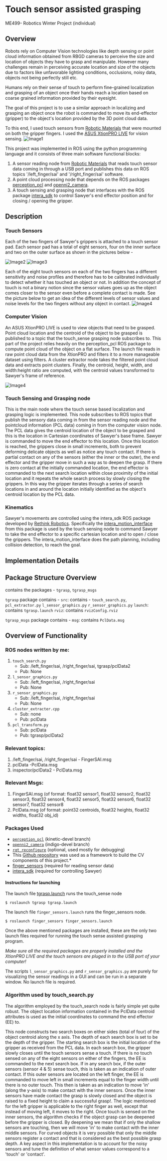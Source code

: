 # Touch sensor assisted grasping
ME499- Robotics Winter Project (individual) 


## Overview

Robots rely on Computer Vision technologies like depth sensing or point cloud information obtained from RBGD cameras to perceive the size and location of objects they have to grasp and manipulate. However many challenges remain in perceiving accurate location and size of the objects due to factors like unfavorable lighting conditions, occlusions, noisy data, objects not being perfectly still etc.

Humans rely on their sense of touch to perform fine-grained localization and grasping of an object once their hands reach a location based on coarse grained information provided by their eyesight.

The goal of this project is to use a similar approach in localizing and grasping an object once the robot is commanded to move its end-effector (gripper) to the object's location provided by the 3D point cloud data.

To this end, I used touch sensors from [Robotic Materials](http://roboticmaterials.com/rm/product/smart-gripper-pads-for-robotiq/) that were mounted on both the gripper fingers. I used the [ASUS XtionPRO LIVE](https://www.asus.com/us/3D-Sensor/Xtion_PRO_LIVE/) for vision sensing.
![Image1](images/gripped.png?raw=true)

This project was implemented in ROS using the python programming language and it consists of three main software functional blocks:
1. A sensor reading node from [Robotic Materials](https://github.com/RoboticMaterials/finger-sensors-ros) that reads touch sensor data coming in through a USB port and publishes this data on ROS topics '/left_finger/sai' and '/right_finger/sai' software.
2. A point cloud processing node that depends on the ROS packages [perception_pcl](https://github.com/ros-perception/perception_pcl) and [openni2_camera](https://github.com/ros-drivers/openni2_camera).
3. A touch sensing and grasping node that interfaces with the ROS package [intera_sdk](https://github.com/RethinkRobotics/intera_sdk/) to control Sawyer's end effector position and for closing / opening the gripper.


## Description

### Touch Sensors
Each of the two fingers of Sawyer's grippers is attached to a touch sensor pad. Each sensor pad has a total of eight sensors, four on the inner surface and two on the outer surface as shown in the pictures below -

![Image2](images/robotiq_drawing_sensor_num.png?raw=true)
![Image3](images/finger_closeup.png?raw=true)


Each of the eight touch sensors on each of the two fingers has a different sensitivity and noise profiles and therefore has to be calibrated individually to detect whether it has touched an object or not. In addition the concept of touch is not a binary notion since the sensor values goes up as the object comes closer to the sensor even before a complete contact is made.
See the picture below to get an idea of the different levels of sensor values and noise levels for the two fingers without any object in contact.
![Image4](images/Sensor-graphics.png?raw=true)

### Computer Vision
An ASUS XtionPRO LIVE is used to view objects that need to be grasped. Point cloud location and the centroid of the object to be grasped is published to a topic that the touch_sense grasping node subscribes to. This part of the project relies heavily on the perception_pcl ROS package to compute point cloud of the object on a flat surface. The launch file reads in raw point cloud data from the XtionPRO and filters it to a more manageable dataset using filters. A cluster extractor node takes the filtered point cloud data and extracts point clusters. Finally, the centroid, height, width, and width:height ratio are computed, with the centroid values transformed to Sawyer's frame of reference.

![Image4](images/point_clouds.png?raw=true)

### Touch Sensing and Grasping node
This is the main node where the touch sense based localization and grasping logic is implemented.
This node subscribes to ROS topics that publish the sensory data coming in from the sensor reading node and the pointcloud information (PCL data) coming in from the computer vision node.
The PCL data gives the centroid location of the object to be grasped and this is the location in Cartesian coordinates of Sawyer's base frame. Sawyer is commanded to move the end effector to this location. Once this location is reached, the grippers close in small increments, both to prevent deforming delicate objects as well as notice any touch contact. If there is partial contact on any of the sensors (either the inner or the outer), the end effector and the gripper move in such a way as to deepen the grasp. If there is zero contact at the initially commanded location, the end effector is commanded to the next search location within close proximity of the initial location and it repeats the whole search process by slowly closing the grippers. In this way the gripper iterates through a series of search locations in and around the location initially identified as the object's centroid location by the PCL data.

### Kinematics
Sawyer's movements are controlled using the intera_sdk ROS package developed by [Rethink Robotics](http://sdk.rethinkrobotics.com/intera/Main_Page). Specifically the [intera_motion_interface](http://sdk.rethinkrobotics.com/intera/Robot_Interface) from this package is used by the touch sensing node to command Sawyer to take the end effector to a specific cartesian location and to open / close the grippers. The intera_motion_interface does the path planning, including collision detection, to reach the goal.


## Implementation Details
## Package Structure Overview
contains the packages - `tgrasp`, `tgrasp_msgs`

`tgrasp` package contains -
`src`: contains - `touch_search.py`, `pcl_extractor.py` `l_sensor_graphics.py` `r_sensor_graphics.py`
`launch`: contains `tgrasp.launch`
`rviz`: contains `rvizConfig.rviz`

`tgrasp_msgs` package contains -
`msg`: contains `PclData.msg`

## Overview of Functionality
### ROS nodes written by me:
1. `touch_search.py`  
    - Sub: /left_finger/sai, /right_finger/sai, tgrasp/pclData2  
    - Pub: None
2. `l_sensor_graphics.py`   
    - Sub: /left_finger/sai, /right_finger/sai
    - Pub: None
3. `r_sensor_graphics.py`   
    - Sub: /left_finger/sai, /right_finger/sai
    - Pub: None
4. `cluster_extracter.cpp`   
    - Sub: none  
    - Pub: pclData    
5. `pcl_transform.py`    
    - Sub: pclData   
    - Pub: tgrasp/pclData2


### Relevant topics:   
1. /left_finger/sai, /right_finger/sai   - FingerSAI.msg   
2. pclData   -PclData.msg   
3. inspector/pclData2   - PclData.msg   

### Relevant Msgs:
1. FingerSAI.msg (of format: float32 sensor1, float32 sensor2, float32 sensor3, float32 sensor4, float32 sensor5, float32 sensor6, float32 sensor7, float32 sensor8
2. PclData.msg (of format: point32 centroids, float32 heights, float32 widths, float32 obj_id)   

### Packages Used
* [`perception_pcl`](https://github.com/ros-perception/perception_pcl.git) (kinetic-devel branch)
* [`openni2_camera`](https://github.com/ros-drivers/openni2_camera) (indigo-devel branch)
* [`rqt_reconfigure`](https://github.com/ros-visualization/rqt_reconfigure.git) (optional, used mostly for debugging)
* This [Github repository](https://github.com/NU-MSR/nodelet_pcl_demo) was used as a framework to build the CV components of this project.*
* [finger_sensors](https://github.com/RoboticMaterials/finger-sensors-ros) (required for reading sensor data)
* [intera_sdk](https://github.com/RethinkRobotics/intera_sdk/) (required for controlling Sawyer)


#### Instructions for launching 
The launch file [tgrasp.launch](tgrasp/launch/tgrasp.launch) runs the touch_sense node
```
$ roslaunch tgrasp tgrasp.launch
```
The launch file `finger_sensors.launch` runs the finger_sensors node.
```
$ roslaunch finger_sensors finger_sensors.launch
```
Once the above mentioned packages are installed, these are the only two launch files required for running the touch sense assisted grasping program.

*Make sure all the required packages are properly installed and the XtionPRO LIVE and the touch sensors are pluged in to the USB port of your computer!*

The scripts `l_sensor_graphics.py` and `r_sensor_graphics.py` are purely for visualizing the sensor readings in a GUI and can be run in a separate window. No launch file is required. 

### Algorithm used by touch_search.py
The algorithm employed by the touch_search node is fairly simple yet quite robust.
The object location information contained in the PclData centroid attributes is used as the initial coordinates to command the end effector (EE) to.

This node constructs two search boxes on either sides (total of four) of the object centroid along the x axis. The depth of each search box is set to be the depth of the gripper. The starting search box is the initial location of the gripper as received from the PCL data. In each search box, the gripper slowly closes until the touch sensors sense a touch. If there is no touch sensed on any of the eight sensors on either of the fingers, the EE is commanded to the next search box. If in any search box, if the outer sensors (sensor 4 & 5) sense touch, this is taken as an indication of outer contact. If this outer sensors are located on the left finger, the EE is commanded to move left in small increments equal to the finger width until there is no outer touch. This then is taken as an indication to move 'in' (along the y-axis) to make contact with the inner sensors. Once the inner sensors have made contact the grasp is slowly closed and the object is raised to a fixed height to claim a successful grasp!. The logic mentioned for the left gripper is applicable to the right finger as well, except that instead of moving left, it moves to the right.
Once touch is sensed on the inner sensors, the algorithm checks if the object grasp can be deepened before the gripper is closed. By deepening we mean that if only the shallow sensors are touching, then we will move 'in' to make contact with the inner middle sensors. For curved objects it is very possible that only the middle sensors register a contact and that is considered as the best possible grasp depth.
A key aspect in this implementation is to account for the noisy sensors and tune the definition of what sensor values correspond to a 'touch' or 'contact'.
